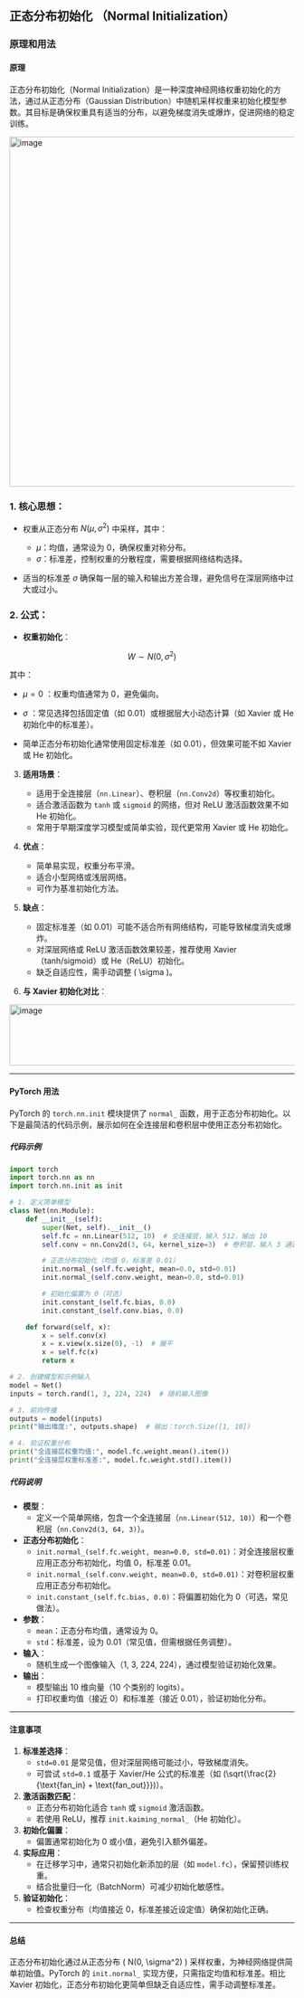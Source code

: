 ## 正态分布初始化 （Normal Initialization）
### 原理和用法

#### **原理**
正态分布初始化（Normal Initialization）是一种深度神经网络权重初始化的方法，通过从正态分布（Gaussian Distribution）中随机采样权重来初始化模型参数。其目标是确保权重具有适当的分布，以避免梯度消失或爆炸，促进网络的稳定训练。

<img width="953" height="619" alt="image" src="https://github.com/user-attachments/assets/74746f2b-3b5c-4a86-a578-7cff6ada4e67" />


### 1. 核心思想：

* 权重从正态分布 $N(\mu, \sigma^2)$ 中采样，其中：

  * $\mu$：均值，通常设为 0，确保权重对称分布。
  * $\sigma$：标准差，控制权重的分散程度，需要根据网络结构选择。

* 适当的标准差 $\sigma$ 确保每一层的输入和输出方差合理，避免信号在深层网络中过大或过小。



### 2. 公式：

* **权重初始化**：

$$
W \sim N(0, \sigma^2)
$$

  其中：

  * $\mu = 0$ ：权重均值通常为 0，避免偏向。
  * $\sigma$ ：常见选择包括固定值（如 0.01）或根据层大小动态计算（如 Xavier 或 He 初始化中的标准差）。

* 简单正态分布初始化通常使用固定标准差（如 0.01），但效果可能不如 Xavier 或 He 初始化。




3. **适用场景**：
   - 适用于全连接层（`nn.Linear`）、卷积层（`nn.Conv2d`）等权重初始化。
   - 适合激活函数为 `tanh` 或 `sigmoid` 的网络，但对 ReLU 激活函数效果不如 He 初始化。
   - 常用于早期深度学习模型或简单实验，现代更常用 Xavier 或 He 初始化。

4. **优点**：
   - 简单易实现，权重分布平滑。
   - 适合小型网络或浅层网络。
   - 可作为基准初始化方法。

5. **缺点**：
   - 固定标准差（如 0.01）可能不适合所有网络结构，可能导致梯度消失或爆炸。
   - 对深层网络或 ReLU 激活函数效果较差，推荐使用 Xavier（tanh/sigmoid）或 He（ReLU）初始化。
   - 缺乏自适应性，需手动调整 \( \sigma \)。

6. **与 Xavier 初始化对比**：
<img width="943" height="108" alt="image" src="https://github.com/user-attachments/assets/cfbaec3a-a6ac-4473-aba2-2a205e56ef2d" />


---

#### **PyTorch 用法**
PyTorch 的 `torch.nn.init` 模块提供了 `normal_` 函数，用于正态分布初始化。以下是最简洁的代码示例，展示如何在全连接层和卷积层中使用正态分布初始化。

##### **代码示例**
```python
import torch
import torch.nn as nn
import torch.nn.init as init

# 1. 定义简单模型
class Net(nn.Module):
    def __init__(self):
        super(Net, self).__init__()
        self.fc = nn.Linear(512, 10)  # 全连接层，输入 512，输出 10
        self.conv = nn.Conv2d(3, 64, kernel_size=3)  # 卷积层，输入 3 通道，输出 64 通道

        # 正态分布初始化（均值 0，标准差 0.01）
        init.normal_(self.fc.weight, mean=0.0, std=0.01)
        init.normal_(self.conv.weight, mean=0.0, std=0.01)

        # 初始化偏置为 0（可选）
        init.constant_(self.fc.bias, 0.0)
        init.constant_(self.conv.bias, 0.0)

    def forward(self, x):
        x = self.conv(x)
        x = x.view(x.size(0), -1)  # 展平
        x = self.fc(x)
        return x

# 2. 创建模型和示例输入
model = Net()
inputs = torch.rand(1, 3, 224, 224)  # 随机输入图像

# 3. 前向传播
outputs = model(inputs)
print("输出维度:", outputs.shape)  # 输出：torch.Size([1, 10])

# 4. 验证权重分布
print("全连接层权重均值:", model.fc.weight.mean().item())
print("全连接层权重标准差:", model.fc.weight.std().item())
```

##### **代码说明**
- **模型**：
  - 定义一个简单网络，包含一个全连接层（`nn.Linear(512, 10)`）和一个卷积层（`nn.Conv2d(3, 64, 3)`）。
- **正态分布初始化**：
  - `init.normal_(self.fc.weight, mean=0.0, std=0.01)`：对全连接层权重应用正态分布初始化，均值 0，标准差 0.01。
  - `init.normal_(self.conv.weight, mean=0.0, std=0.01)`：对卷积层权重应用正态分布初始化。
  - `init.constant_(self.fc.bias, 0.0)`：将偏置初始化为 0（可选，常见做法）。
- **参数**：
  - `mean`：正态分布均值，通常设为 0。
  - `std`：标准差，设为 0.01（常见值，但需根据任务调整）。
- **输入**：
  - 随机生成一个图像输入（1, 3, 224, 224），通过模型验证初始化效果。
- **输出**：
  - 模型输出 10 维向量（10 个类别的 logits）。
  - 打印权重均值（接近 0）和标准差（接近 0.01），验证初始化分布。

---

#### **注意事项**
1. **标准差选择**：
   - `std=0.01` 是常见值，但对深层网络可能过小，导致梯度消失。
   - 可尝试 `std=0.1` 或基于 Xavier/He 公式的标准差（如 \(\sqrt{\frac{2}{\text{fan_in} + \text{fan_out}}}\)）。
2. **激活函数匹配**：
   - 正态分布初始化适合 `tanh` 或 `sigmoid` 激活函数。
   - 若使用 ReLU，推荐 `init.kaiming_normal_`（He 初始化）。
3. **初始化偏置**：
   - 偏置通常初始化为 0 或小值，避免引入额外偏差。
4. **实际应用**：
   - 在迁移学习中，通常只初始化新添加的层（如 `model.fc`），保留预训练权重。
   - 结合批量归一化（BatchNorm）可减少初始化敏感性。
5. **验证初始化**：
   - 检查权重分布（均值接近 0，标准差接近设定值）确保初始化正确。

---

#### **总结**
正态分布初始化通过从正态分布 \( N(0, \sigma^2) \) 采样权重，为神经网络提供简单初始值。PyTorch 的 `init.normal_` 实现方便，只需指定均值和标准差。相比 Xavier 初始化，正态分布初始化更简单但缺乏自适应性，需手动调整标准差。
